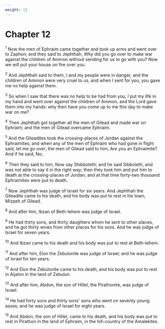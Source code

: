 ```yaml
---
weight: 12
---
```


# Chapter 12

<sup>1</sup> Now the men of Ephraim came together and took up arms and went over to Zaphon; and they said to Jephthah, Why did you go over to make war against the children of Ammon without sending for us to go with you? Now we will put your house on fire over you. 

<sup>2</sup> And Jephthah said to them, I and my people were in danger, and the children of Ammon were very cruel to us, and when I sent for you, you gave me no help against them. 

<sup>3</sup> So when I saw that there was no help to be had from you, I put my life in my hand and went over against the children of Ammon, and the Lord gave them into my hands: why then have you come up to me this day to make war on me? 

<sup>4</sup> Then Jephthah got together all the men of Gilead and made war on Ephraim; and the men of Gilead overcame Ephraim. 

<sup>5</sup> And the Gileadites took the crossing-places of Jordan against the Ephraimites; and when any of the men of Ephraim who had gone in flight said, let me go over; the men of Gilead said to him, Are you an Ephraimite? And if he said, No; 

<sup>6</sup> Then they said to him, Now say Shibboleth; and he said Sibboleth, and was not able to say it in the right way; then they took him and put him to death at the crossing-places of Jordan; and at that time forty-two thousand Ephraimites were put to death. 

<sup>7</sup> Now Jephthah was judge of Israel for six years. And Jephthah the Gileadite came to his death, and his body was put to rest in his town, Mizpeh of Gilead. 

<sup>8</sup> And after him, Ibzan of Beth-lehem was judge of Israel. 

<sup>9</sup> He had thirty sons, and thirty daughters whom he sent to other places, and he got thirty wives from other places for his sons. And he was judge of Israel for seven years. 

<sup>10</sup> And Ibzan came to his death and his body was put to rest at Beth-lehem. 

<sup>11</sup> And after him, Elon the Zebulonite was judge of Israel; and he was judge of Israel for ten years. 

<sup>12</sup> And Elon the Zebulonite came to his death, and his body was put to rest in Aijalon in the land of Zebulun. 

<sup>13</sup> And after him, Abdon, the son of Hillel, the Pirathonite, was judge of Israel. 

<sup>14</sup> He had forty sons and thirty sons' sons who went on seventy young asses; and he was judge of Israel for eight years. 

<sup>15</sup> And Abdon, the son of Hillel, came to his death, and his body was put to rest in Pirathon in the land of Ephraim, in the hill-country of the Amalekites. 


